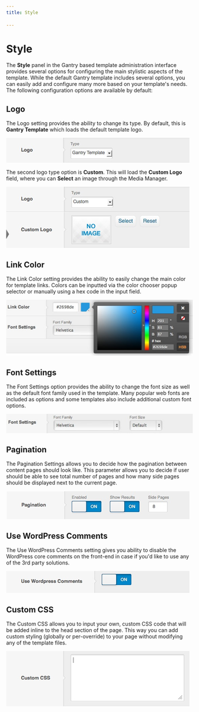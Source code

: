 ```yaml
---
title: Style

---
```


Style
=====
The **Style** panel in the Gantry based template administration interface provides several options for configuring the main stylistic aspects of the template. While the default Gantry template includes several options, you can easily add and configure many more based on your template's needs. The following configuration options are available by default:


Logo
----
The Logo setting provides the ability to change its type. By default, this is **Gantry Template** which loads the default template logo.

![](assets/style-logo-type-gantry.jpg)

The second logo type option is **Custom**. This will load the **Custom Logo** field, where you can **Select** an image through the Media Manager.

![](assets/style-logo-type-custom.jpg)

Link Color
----------
The Link Color setting provides the ability to easily change the main color for template links. Colors can be inputted via the color chooser popup selector or manually using a hex code in the input field.

![](assets/style-link-color.jpg)


Font Settings
-------------
The Font Settings option provides the ability to change the font size as well as the default font family used in the template. Many popular web fonts are included as options and some templates also include additional custom font options.

![](assets/style-font.jpg)


Pagination
-------------------
The Pagination Settings allows you to decide how the pagination between content pages should look like. This parameter allows you to decide if user should be able to see total number of pages and how many side pages should be displayed next to the current page.

![](assets/style-pagination-settings.jpg)


Use WordPress Comments
-------------------
The Use WordPress Comments setting gives you ability to disable the WordPress core comments on the front-end in case if you'd like to use any of the 3rd party solutions.

![](assets/style-use-wordpress-comments.jpg)


Custom CSS
-------------------
The Custom CSS allows you to input your own, custom CSS code that will be added inline to the head section of the page. This way you can add custom styling (globally or per-override) to your page without modifying any of the template files.

![](assets/style-custom-css.jpg)